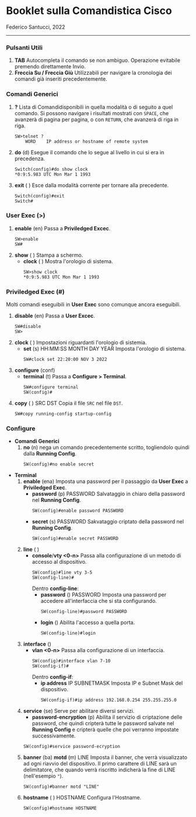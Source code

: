 # Booklet sulla Comandistica Cisco
Federico Santucci, 2022
***
### Pulsanti Utili
1. **TAB**
    Autocompleta il comando se non ambiguo. Operazione evitabile premendo direttamente Invio.
2. **Freccia Su / Freccia Giù**
    Utilizzabili per navigare la cronologia dei comandi già inseriti precedentemente.
### Comandi Generici
1. **?**
Lista di Comandidisponibili in quella modalità o di seguito a quel comando. Si possono navigare i risultati mostrati con `SPACE`, che avanzerà di pagina per pagina, o con `RETURN`, che avanzerà di riga in riga.
    ```
    SW>telnet ?
        WORD    IP address or hostname of remote system
    ```
2. **do** (d)
Esegue il comando che lo segue al livello in cui si era in precedenza.
    ```
    Switch(config)#do show clock
    *0:9:5.983 UTC Mon Mar 1 1993
    ```
3. **exit** ( )
Esce dalla modalità corrente per tornare alla precedente.
    ```
    Switch(config)#exit
    Switch#
    ```
 
### User Exec (>)
1. **enable** (en)
    Passa a **Priviledged Excec**.
    ```
    SW>enable
    SW#
    ```
2. **show** ( )
    Stampa a schermo.
    - **clock** ( )
        Mostra l'orologio di sistema.
        ```
        SW>show clock
        *0:9:5.983 UTC Mon Mar 1 1993
        ```

### Priviledged Exec (#)
Molti comandi eseguibili in **User Exec** sono comunque ancora eseguibili.
1. **disable** (en)
    Passa a **User Excec**.
    ```
    SW#disable
    SW>
    ```
2. **clock** ( )
    Impostazioni riguardanti l'orologio di sistemia.
    - **set** (s) HH:MM:SS MONTH DAY YEAR
        Imposta l'orologio di sistema.
        ```
        SW#clock set 22:20:00 NOV 3 2022
        ```
3. **configure** (conf)
    -  **terminal** (t)
        Passa a **Configure > Terminal**.
        ```
        SW#configure terminal
        SW(config)#
        ```
4. **copy** ( ) SRC DST
    Copia il file `SRC` nel file `DST`.
   ```
   SW#copy running-config startup-config
   ```
   
### Configure
- **Comandi Generici**
    1. **no** (n)
        nega un comando precedentemente scritto, togliendolo quindi dalla **Running Config**.
        ```
        SW(config)#no enable secret
        ```
- **Terminal**
    1. **enable** (ena)
    Imposta una password per il passaggio da **User Exec** a **Priviledged Exec**.
        - **password** \(p\) PASSWORD
            Salvataggio in chiaro della password nel **Running Config**.
            ```
            SW(config)#enable password PASSWORD
            ```
        - **secret** (s) PASSWORD
            Sakvataggio criptato della password nel **Running Config**.
            ```
            SW(config)#enable secret PASSWORD
    2. **line** ( )
        - **console**/**vty <0-n>**
            Passa alla configurazione di un metodo di accesso al dispositivo.
            ```
            SW(config)#line vty 3-5
            SW(config-line)#
            ```
            Dentro **config-line**:
            - **password** () PASSWORD
                Imposta una password per accedere all'interfaccia che si sta configurando.
                ```
                SW(config-line)#password PASSWORD
                ```
            - **login** ()
                Abilita l'accesso a quella porta.
                ```
                SW(config-line)#login
                ```
    3. **interface** () 
        - **vlan <0-n>**
            Passa alla configurazione di un interfaccia.
            ```
            SW(config)#interface vlan 7-10
            SW(config-if)#
            ```
            Dentro **config-if**:
            - **ip address** IP SUBNETMASK
            Imposta IP e Subnet Mask del dispositivo.
                ```
                SW(config-if)#ip address 192.168.0.254 255.255.255.0
                ```
    4. **service** (se)
        Serve per abilitare diversi servizi.
        - **password-encryption** \(p\)
            Abilita il servizio di criptazione delle password, che quindi cripterà tutte le password salvate nel **Running Config** e cripterà quelle che poi verranno impostate successivamente.
         ```
        SW(config)#service password-ecryption
        ```
    5. **banner** (ba) **motd** (m) LINE
        Imposta il banner, che verrà visualizzato ad ogni riavvio del dispositivo. Il primo carattere di LINE sarà un delimitatore, che quando verrà riscritto indicherà la fine di LINE (nell'esempio `"`).
        ```
        SW(config)#banner motd "LINE"
        ```
    6. **hostname** ( ) HOSTNAME
        Configura l'Hostname.
        ```
        SW(config)#hostname HOSTNAME
        ```
